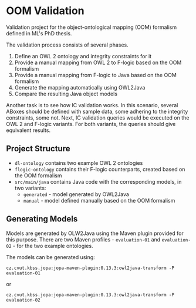 # OOM Validation

Validation project for the object-ontological mapping (OOM) formalism defined in ML's PhD thesis.

The validation process consists of several phases.

1. Define an OWL 2 ontology and integrity constraints for it
2. Provide a manual mapping from OWL 2 to F-logic based on the OOM formalism
3. Provide a manual mapping from F-logic to Java based on the OOM formalism
4. Generate the mapping automatically using OWL2Java
5. Compare the resulting Java object models

Another task is to see how IC validation works. In this scenario, several ABoxes should be defined with sample data, some adhering
to the integrity constraints, some not. Next, IC validation queries would be executed on the OWL 2 and F-logic variants. For both variants,
the queries should give equivalent results.

## Project Structure

- `dl-ontology` contains two example OWL 2 ontologies
- `flogic-ontology` contains their F-logic counterparts, created based on the OOM formalism
- `src/main/java` contains Java code with the corresponding models, in two variants:
    - `generated` - model generated by OWL2Java
    - `manual` - model defined manually based on the OOM formalism
    
## Generating Models

Models are generated by OLW2Java using the Maven plugin provided for this purpose. There are two Maven profiles - `evaluation-01` and `evaluation-02` -
for the two example ontologies.

The models can be generated using:

`cz.cvut.kbss.jopa:jopa-maven-plugin:0.13.3:owl2java-transform -P evaluation-01`

or

`cz.cvut.kbss.jopa:jopa-maven-plugin:0.13.3:owl2java-transform -P evaluation-02`

